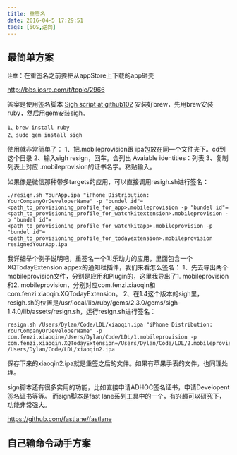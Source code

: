 ```yaml
---
title: 重签名
date: 2016-04-5 17:29:51
tags: [iOS,逆向]
---
```


## 最简单方案
`注意`：在重签名之前要把从appStore上下载的app砸壳

http://bbs.iosre.com/t/topic/2966

答案是使用签名脚本
[Sigh script at github102](https://github.com/fastlane/sigh)
安装好brew，先用brew安装ruby，然后用gem安装sigh。
```
1、brew install ruby
2、sudo gem install sigh
```

使用就非常简单了：
1、把.mobileprovision跟 ipa包放在同一个文件夹下。cd到这个目录
2、输入sigh resign，回车。会列出 Avaiable identities：列表
3、复制列表上对应 .mobileprovision的证书名字。粘贴输入。

如果像是微信那种带多targets的应用，可以直接调用resigh.sh进行签名：

```
./resign.sh YourApp.ipa "iPhone Distribution: YourCompanyOrDeveloperName" -p "bundel id"=<path_to_provisioning_profile_for_app>.mobileprovision -p "bundel id"=<path_to_provisioning_profile_for_watchkitextension>.mobileprovision -p "bundel id"=<path_to_provisioning_profile_for_watchkitapp>.mobileprovision -p "bundel id"=<path_to_provisioning_profile_for_todayextension>.mobileprovision  resignedYourApp.ipa
```

我详细举个例子说明吧，重签名一个叫乐动力的应用，里面包含一个XQTodayExtension.appex的通知栏插件，我们来看怎么签名：
1、先去导出两个mobileprovision文件，分别是应用和Plugin的，这里我导出了1. mobileprovision和2. mobileprovision，分别对应com.fenzi.xiaoqin和com.fenzi.xiaoqin.XQTodayExtension。
2、在1.4这个版本的sigh里，resigh.sh的位置是/usr/local/lib/ruby/gems/2.3.0/gems/sigh-1.4.0/lib/assets/resign.sh，运行resign.sh进行签名：

```
resign.sh /Users/Dylan/Code/LDL/xiaoqin.ipa "iPhone Distribution: YourCompanyOrDeveloperName" -p com.fenzi.xiaoqin=/Users/Dylan/Code/LDL/1.mobileprovision -p com.fenzi.xiaoqin.XQTodayExtension=/Users/Dylan/Code/LDL/2.mobileprovision /Users/Dylan/Code/LDL/xiaoqin2.ipa
```

保存下来的xiaoqin2.ipa就是重签之后的文件。如果有苹果手表的文件，也同理处理。

sign脚本还有很多实用的功能，比如直接申请ADHOC签名证书，申请Developent签名证书等等。
而sign脚本是fast lane系列工具中的一个，有兴趣可以研究下，功能非常强大。

https://github.com/fastlane/fastlane


## 自己输命令动手方案




